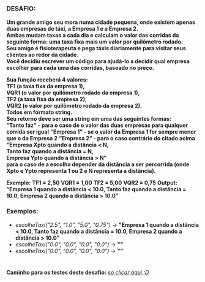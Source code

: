 #

<h3>DESAFIO:</h3>

**Um grande amigo seu mora numa cidade pequena, onde existem apenas duas empresas de táxi, a Empresa 1 e a Empresa 2.**
<br>
**Ambas mudam taxas a cada dia e calculam o valor das corridas da seguinte forma: uma taxa fixa mais um valor por quilômetro rodado.**
<br>
**Seu amigo é fisioterapeuta e pega táxis diariamente para visitar seus clientes ao redor da cidade.**
<br>
**Você decidiu escrever um código para ajudá-lo a decidir qual empresa escolher para cada uma das corridas, baseado no preço.**

**Sua função receberá 4 valores:**
<br>
**TF1 (a taxa fixa da empresa 1),**
<br>
**VQR1 (o valor por quilômetro rodado da empresa 1),**
<br>
**TF2 (a taxa fixa da empresa 2),**
<br>
**VQR2 (o valor por quilômetro rodado da empresa 2).**
<br>
**Todos em formato string.**
<br>
**Seu retorno deve ser uma string em uma das seguintes formas:**
<br>
**“Tanto faz” - para o caso de o valor das duas empresas para qualquer corrida ser igual**
**“Empresa 1” - se o valor da Empresa 1 for sempre menor que o da Empresa 2**
**“Empresa 2” - para o caso contrário do citado acima**
**“Empresa Xpto quando a distância < N,**
<br>
**Tanto faz quando a distância = N,**
<br>
**Empresa Ypto quando a distância > N”**
<br>
**para o caso de a escolha depender da distância a ser percorrida (onde Xpto e Ypto representa 1 ou 2 e N representa a distância).**

**Exemplo:**
**TF1 = 2,50**
**VQR1 = 1,00**
**TF2 = 5,00**
**VQR2 = 0,75**
**Output:**
**“Empresa 1 quando a distância < 10.0, Tanto faz quando a distância = 10.0, Empresa 2 quando a distância > 10.0”**

<h3>Exemplos:</h3>

- _escolheTaxi("2.5", "1.0", "5.0", "0.75")_ → **"Empresa 1 quando a distância < 10.0, Tanto faz quando a distância = 10.0, Empresa 2 quando a distância > 10.0"**
- _escolheTaxi("0.0", "0.0", "0.0", "0.0")_ → **""**
- _escolheTaxi("0.0", "0.0", "0.0", "0.0")_ → **""**

#

**Caminho para os testes deste desafio:** [_só clicar aqui :D_](https://github.com/jeffersontavaresdm/desafios/tree/main/src/test/java/desafios/desafio_08)